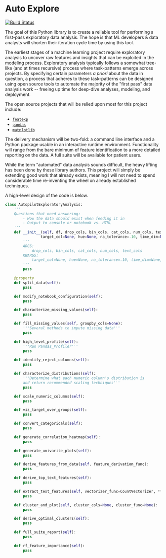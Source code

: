 # Auto Explore

[![Build Status](https://travis-ci.com/paulmattheww/auto-explore.svg?branch=master)](https://travis-ci.com/paulmattheww/auto-explore)

The goal of this Python library is to create a reliable tool for performing a first-pass exploratory data analysis.  The hope is that ML developers & data analysts will shorten their iteration cycle time by using this tool.  

The earliest stages of a machine learning project require exploratory analysis to uncover raw features and insights that can be exploited in the modeling process.  Exploratory analysis typically follows a somewhat tree-like (and at times recursive) process where task-patterns emerge across projects.  By specifying certain parameters *a priori* about the data in question, a process that adheres to these task-patterns can be designed using open source tools to automate the majority of the "first pass" data analysis work -- freeing up time for deep-dive analyses, modeling, and deployment.

The open source projects that will be relied upon most for this project include:

- [`featexp`](https://github.com/abhayspawar/featexp)
- [`pandas`](https://pandas.pydata.org/)
- [`matplotlib`](https://matplotlib.org/)

The delivery mechanism will be two-fold: a command line interface and a Python package usable in an interactive runtime environment.  Functionality will range from the bare minimum of feature identification to a more detailed reporting on the data.  A full suite will be available for patient users.  

While the term "automated" data analysis sounds difficult, the heavy lifting has been done by these library authors.  This project will simply be extending good work that already exists, meaning I will not need to spend considerable time re-inventing the wheel on already established techniques.  

A high-level design of the code is below.

```python
class AutopilotExploratoryAnalysis:
    '''
    Questions that need answering:
        - How the data should exist when feeding it in
        - Output to console or notebook vs. HTML
    '''
    def __init__(self, df, drop_cols, bin_cols, cat_cols, num_cols, text_cols,
                target_col=None, hue=None, na_tolerance=.10, time_dim=None, dask=True):
        '''
        ARGS:
            drop_cols, bin_cols, cat_cols, num_cols, text_cols
        KWARGS:
            target_col=None, hue=None, na_tolerance=.10, time_dim=None, dask=True
        '''
        pass

    @property
    def split_data(self):
        pass

    def modify_notebook_configuration(self):
        pass

    def characterize_missing_values(self):
        pass

    def fill_missing_values(self, groupby_cols=None):
        '''Several methods to impute missing data'''
        pass

    def high_level_profile(self):
        '''Run Pandas_Profiler'''
        pass

    def identify_reject_columns(self):
        pass

    def characterize_distributions(self):
        '''Determine what each numeric column's distribution is
        and return recommended scaling techniques'''
        pass

    def scale_numeric_columns(self):
        pass

    def viz_target_over_groups(self):
        pass

    def convert_categoricals(self):
        pass

    def generate_correlation_heatmap(self):
        pass

    def generate_univarite_plots(self):
        pass

    def derive_features_from_data(self, feature_derivation_func):
        pass

    def derive_top_text_features(self):
        pass

    def extract_text_features(self, vectorizer_func=CountVectorizer, **vectorizer_kwargs):
        pass

    def cluster_and_plot(self, cluster_cols=None, cluster_func=None):
        pass

    def derive_optimal_clusters(self):
        pass

    def full_suite_report(self):
        pass

    def rf_feature_importance(self):
        pass

```
